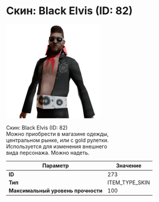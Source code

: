 # Скин: Black Elvis (ID: 82)

![Item Image](../img/273.webp?raw=true)

Скин: Black Elvis (ID: 82)<br>Можно приобрести в магазине одежды,<br>центральном рынке, или с gold рулетки.<br>Используется для изменения внешнего<br>вида персонажа. Можно надеть.


| Параметр | Значение |
|----------|----------|
| **ID** | 273 |
| **Тип** | ITEM_TYPE_SKIN |
| **Максимальный уровень прочности** | 100 |

